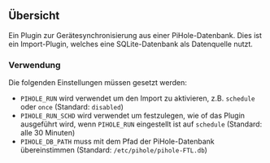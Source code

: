 ## Übersicht

Ein Plugin zur Gerätesynchronisierung aus einer PiHole-Datenbank. Dies ist ein Import-Plugin, welches eine SQLite-Datenbank als Datenquelle nutzt.

### Verwendung

Die folgenden Einstellungen müssen gesetzt werden:

- `PIHOLE_RUN` wird verwendet um den Import zu aktivieren, z.B. `schedule` oder `once` (Standard: `disabled`)
- `PIHOLE_RUN_SCHD` wird verwendet um festzulegen, wie of das Plugin ausgeführt wird, wenn `PIHOLE_RUN` eingestellt ist auf `schedule` (Standard: alle 30 Minuten)
- `PIHOLE_DB_PATH` muss mit dem Pfad der PiHole-Datenbank übereinstimmen (Standard: `/etc/pihole/pihole-FTL.db`)
